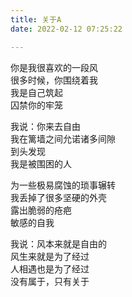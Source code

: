 ```yaml
---
title: 关于A
date: 2022-02-12 07:25:22

---
```


你是我很喜欢的一段风\
很多时候，你围绕着我\
我是自己筑起\
囚禁你的牢笼

我说：你来去自由\
我在篱墙之间允诺诸多间隙\
到头发现\
我是被围困的人

为一些极易腐蚀的琐事辗转\
我丢掉了很多坚硬的外壳\
露出脆弱的疮疤\
敏感的自我

我说：风本来就是自由的\
风生来就是为了经过\
人相遇也是为了经过\
没有属于，只有关于
